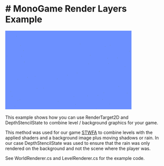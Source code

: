 # # MonoGame Render Layers Example

![Preview1](./Media/preview.gif)

This example shows how you can use RenderTarget2D and DepthStencilState to combine level / background graphics for your game.

This method was used for our game [STWFA](http://jonoie.com/STWFA/) to combine levels with the applied shaders and a background image plus moving shadows or rain. In our case DepthStencilState was used to ensure that the rain was only rendered on the background and not the scene where the player was.

See WorldRenderer.cs and LevelRenderer.cs for the example code.